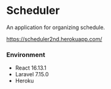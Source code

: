 # Scheduler
An application for organizing schedule.

https://scheduler2nd.herokuapp.com/

### Environment
- React 16.13.1
- Laravel 7.15.0
- Heroku